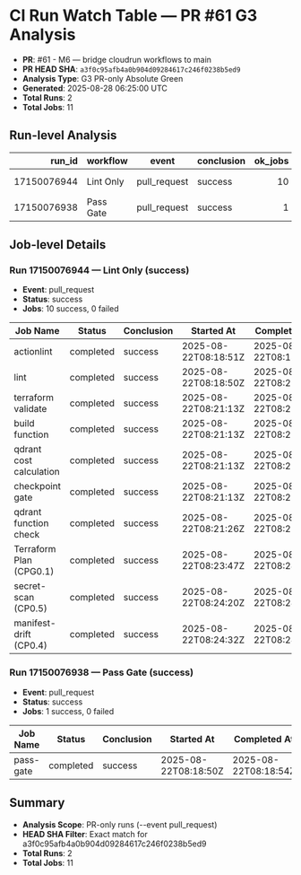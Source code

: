 # CI Run Watch Table — PR #61 G3 Analysis

- **PR**: #61 - M6 — bridge cloudrun workflows to main
- **PR HEAD SHA**: `a3f0c95afb4a0b904d09284617c246f0238b5ed9`
- **Analysis Type**: G3 PR-only Absolute Green
- **Generated**: 2025-08-28 06:25:00 UTC
- **Total Runs**: 2
- **Total Jobs**: 11

## Run-level Analysis
| run_id | workflow | event | conclusion | ok_jobs | bad_jobs | total_jobs | created | url |
|-------:|----------|-------|------------|--------:|---------:|-----------:|---------|-----|
| 17150076944 | Lint Only | pull_request | success | 10 | 0 | 10 | 2025-08-22T08:18:47Z | https://github.com/Huyen1974/agent-data-test/actions/runs/17150076944 |
| 17150076938 | Pass Gate | pull_request | success | 1 | 0 | 1 | 2025-08-22T08:18:47Z | https://github.com/Huyen1974/agent-data-test/actions/runs/17150076938 |

## Job-level Details
### Run 17150076944 — Lint Only (success)
- **Event**: pull_request
- **Status**: success
- **Jobs**: 10 success, 0 failed

| Job Name | Status | Conclusion | Started At | Completed At |
|----------|--------|------------|------------|---------------|
| actionlint | completed | success | 2025-08-22T08:18:51Z | 2025-08-22T08:18:59Z |
| lint | completed | success | 2025-08-22T08:18:50Z | 2025-08-22T08:21:09Z |
| terraform validate | completed | success | 2025-08-22T08:21:13Z | 2025-08-22T08:21:22Z |
| build function | completed | success | 2025-08-22T08:21:13Z | 2025-08-22T08:21:16Z |
| qdrant cost calculation | completed | success | 2025-08-22T08:21:13Z | 2025-08-22T08:21:25Z |
| checkpoint gate | completed | success | 2025-08-22T08:21:13Z | 2025-08-22T08:23:44Z |
| qdrant function check | completed | success | 2025-08-22T08:21:26Z | 2025-08-22T08:21:46Z |
| Terraform Plan (CPG0.1) | completed | success | 2025-08-22T08:23:47Z | 2025-08-22T08:24:16Z |
| secret-scan (CP0.5) | completed | success | 2025-08-22T08:24:20Z | 2025-08-22T08:24:28Z |
| manifest-drift (CP0.4) | completed | success | 2025-08-22T08:24:32Z | 2025-08-22T08:24:35Z |

### Run 17150076938 — Pass Gate (success)
- **Event**: pull_request
- **Status**: success
- **Jobs**: 1 success, 0 failed

| Job Name | Status | Conclusion | Started At | Completed At |
|----------|--------|------------|------------|---------------|
| pass-gate | completed | success | 2025-08-22T08:18:50Z | 2025-08-22T08:18:54Z |


## Summary
- **Analysis Scope**: PR-only runs (--event pull_request)
- **HEAD SHA Filter**: Exact match for a3f0c95afb4a0b904d09284617c246f0238b5ed9
- **Total Runs**: 2
- **Total Jobs**: 11
